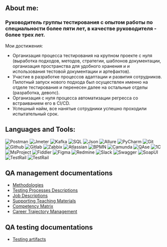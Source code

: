 ## About me: 
### Руководитель группы тестирования с опытом работы по специальности более пяти лет, в качестве руководителя - более трех лет.
Мои достижения:
- Организация процесса тестирования на крупном проекте с нуля (выработка подходов, методов, стратегии, шаблонов документации, организация пространства для удобного хранения и и использования тестовой документации и артефактов).
- Участие в разработке процессов адаптации и развития сотрудников. Пилотный запуск нового подхода был осуществлен именно на отделе тестирования и перенесен далее на остальные отделы (разработка, девопс).
- Организация с нуля процесса автоматизации регресса со встраиванием его в CI/CD.
- Успешный найм, все нанятые сотрудники успешно проходили испытательный срок.

## Languages and Tools:
![Postman](https://img.shields.io/badge/Postman-09799e?style=for-the-bage&logo=Postman)
![Jmeter](https://img.shields.io/badge/-Jmeter-09799e?style=for-the-bage&logo=Apache%20Jmeter&logoColor=C60004)
![Kafka](https://img.shields.io/badge/-KafkaTool-09799e?logo=Apache%20Kafka&logoColor=6a329f)
![SQL](https://img.shields.io/badge/-SQL-09799e?logo=mysql&logoColor=000000)
![Json](https://img.shields.io/badge/-JSON-09799e?logo=json&logoColor=000000)
![Allure](https://img.shields.io/badge/-AllureTestOps-09799e?style=for-the-bage&logo=Allure)
![PyCharm](https://img.shields.io/badge/-PyCharm-09799e?logo=PyCharm&logoColor=000000)
![Git](https://img.shields.io/badge/-Git-09799e?logo=Git)
![Github](https://img.shields.io/badge/-Github-09799e?logo=Github&logoColor=000000)
![Gitlab](https://img.shields.io/badge/-Gitlab-09799e?logo=Gitlab)
![Zabbix](https://img.shields.io/badge/-Zabbix-09799e?logo=Zabbix)
![Atlassian](https://img.shields.io/badge/-Atlassian-09799e?logo=Atlassian&logoColor=06459c)
![BPMN](https://img.shields.io/badge/-BPMN-09799e?logo=BPMN)
![Camunda](https://img.shields.io/badge/-Camunda-09799e?logo=camunda)
![QAse](https://img.shields.io/badge/-QAse-09799e?logo=QAse)
![1C](https://img.shields.io/badge/-1C-09799e?logo=1C)
![MsProject](https://img.shields.io/badge/-MSProject-09799e?logo=MSProject)
![Fiddler](https://img.shields.io/badge/-Fiddler-09799e?logo=fiddler&logoColor=06459c)
![Figma](https://img.shields.io/badge/-Figma-09799e?logo=figma)
![Redmine](https://img.shields.io/badge/-Redmine-09799e?logo=redmine&logoColor=C60004)
![Slack](https://img.shields.io/badge/-Slack-09799e?logo=slack&logoColor=fadf00)
![Swagger](https://img.shields.io/badge/-Swagger-09799e?logo=swagger)
![SoapUI](https://img.shields.io/badge/-SoapUI-09799e?logo=soapui)
![TestRail](https://img.shields.io/badge/-TestRail-09799e?logo=testrail)
![TestRail](https://img.shields.io/badge/-DevTools-09799e?logo=googlechrome)


## QA management documentations
- [Methodologies](https://github.com/turanskaya)
- [Testing Processes Descriptions](https://github.com/turanskaya/testing_processes_descriptions)
- [Job Descriptions](https://github.com/turanskaya/job_descriptions)
- [Supporting Teaching Materials](https://github.com/turanskaya/supporting_teaching_materials)
- [Competency Matrix](https://github.com/turanskaya/competency_matrix)
- [Career Trajectory Management](https://github.com/turanskaya/career_trajectory_management)

## QA testing documentations
- [Testing artifacts](https://github.com/turanskaya/testing_artifacts)
